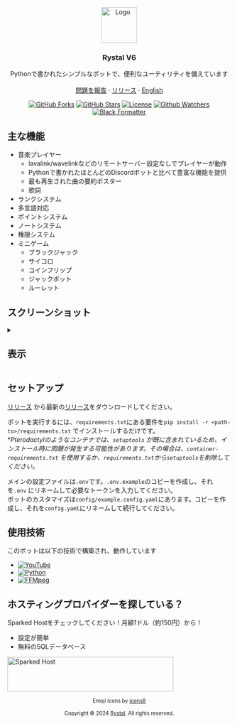 <div align="center">
  <a href="https://github.com/Rystal-Team/Rystal-V6/blob/main/assets/logo.png?raw=true">
    <img src="assets/logo.png" alt="Logo" width="80" height="80">
  </a>
  <h3 align="center">Rystal V6</h3>
  <p align="center">
    Pythonで書かれたシンプルなボットで、便利なユーティリティを備えています
    <br />
    <br />  
    <a href="https://github.com/Rystal-Team/Rystal-V6/issues">問題を報告</a>
    · 
    <a href="https://github.com/Rystal-Team/Rystal-V6/releases">リリース</a>
    · 
    <a href="./README.md">English</a>
  </p>
</div>

<div align="center">

[![GitHub Forks](https://img.shields.io/github/forks/Rystal-Team/Rystal-V6.svg?style=for-the-badge)](https://github.com/Rystal-Team/Rystal-V6)
[![GitHub Stars](https://img.shields.io/github/stars/Rystal-Team/Rystal-V6.svg?style=for-the-badge)](https://github.com/Rystal-Team/Rystal-V6)
[![License](https://img.shields.io/github/license/Rystal-Team/Rystal-V6.svg?style=for-the-badge)](https://github.com/Rystal-Team/Rystal-V6/blob/main/LICENSE)
[![Github Watchers](https://img.shields.io/github/watchers/Rystal-Team/Rystal-V6.svg?style=for-the-badge)](https://github.com/Rystal-Team/Rystal-V6)
[![Black Formatter](https://img.shields.io/badge/code%20style-black-000000.svg?style=for-the-badge)](https://github.com/psf/black)

</div>

## 主な機能

- 音楽プレイヤー
    - lavalink/wavelinkなどのリモートサーバー設定なしでプレイヤーが動作
    - Pythonで書かれたほとんどのDiscordボットと比べて豊富な機能を提供
    - 最も再生された曲の要約ポスター
    - 歌詞
- ランクシステム
- 多言語対応
- ポイントシステム
- ノートシステム
- 権限システム
- ミニゲーム
    - ブラックジャック
    - サイコロ
    - コインフリップ
    - ジャックポット
    - ルーレット

## スクリーンショット

<details>
<summary><h2>表示</h2></summary>

![screenshot](assets/screenshot_1.png)
![screenshot](assets/screenshot_2.png)
![screenshot](assets/screenshot_3.png)
![screenshot](assets/screenshot_4.png)
</details>

## セットアップ

[リリース](https://github.com/Rystal-Team/Rystal-V6/releases)
から最新の[リリース](https://github.com/Rystal-Team/Rystal-V6/releases/latest)をダウンロードしてください。

ボットを実行するには、`requirements.txt`にある要件を`pip install -r <path-to>/requirements.txt`
でインストールするだけです。<br>
**Pterodactylのようなコンテナでは、`setuptools`
が既に含まれているため、インストール時に問題が発生する可能性があります。その場合は、`container-requirements.txt`
を使用するか、`requirements.txt`から`setuptools`を削除してください。*

メインの設定ファイルは`.env`です。`.env.example`のコピーを作成し、それを`.env`
にリネームして必要なトークンを入力してください。<br>
ボットのカスタマイズは`config/example.config.yaml`にあります。コピーを作成し、それを`config.yaml`にリネームして続行してください。

## 使用技術

このボットは以下の技術で構築され、動作しています

- [![YouTube](https://img.shields.io/badge/YTDLP-ffffff?style=for-the-badge&logo=youtube&logoColor=ff0000)](https://github.com/yt-dlp/yt-dlp)
- [![Python](https://img.shields.io/badge/python-ffffff?style=for-the-badge&logo=python&logoColor=3670A0)](https://www.python.org/)
- [![FFMpeg](https://img.shields.io/badge/ffmpeg-ffffff?style=for-the-badge&logo=ffmpeg&logoColor=388e3c)](https://ffmpeg.org/)

## ホスティングプロバイダーを探している？

Sparked Hostをチェックしてください！月額1ドル（約150円）から！<br>

- 設定が簡単
- 無料のSQLデータベース

<a href="https://billing.sparkedhost.com/aff.php?aff=2435"><img src="assets/sparkedhost.png" alt="Sparked Host" style="width:373.875px;height:78px;"/></a>

<div align="center">
	<p><small>Emoji Icons by <a href="https://icons8.com">icons8</a></small></p>
	<p><small>Copyright © 2024 <a href="https://rystal.net">Rystal</a>. All rights reserved.</small></p>
</div>

